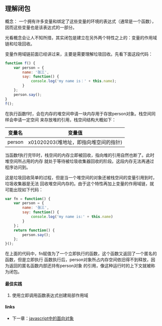 ## 理解闭包

概念：
一个拥有许多变量和绑定了这些变量的环境的表达式（通常是一个函数），
因而这些变量也是该表达式的一部分。

光看概念会让人不知所措，其实闭包是建立在另外两个特性之上的：变量的作用域链和垃圾回收。

变量作用域链前面已经讲过来，主要是需要理解垃圾回收。先看下面这段代码：
```javascript
function f() {
    var person = {
        name: '张三',
        say: function() {
            console.log('my name is：' + this.name);
        }
    };
    person.say();
}
f();
```

在执行函数f时，会在内存的堆空间申请一块内存用于存放person对象。栈空间同样会申请一定空间
来存放堆的引用，栈空间结构大概如下：
<table>
<thead>
    <tr>
        <th>变量名</th>
        <th>变量值</th>
    </tr>
</thead>
<tbody>
    <tr>
        <td>person</td>
        <td>x01020203(堆地址，即指向堆空间的指针)</td>
    </tr>
</tbody>
</table>

当函数f执行完毕时，栈空间的内存立即被回收，指向堆的引用自然也断了。此时堆空间所占用的内存
就处于等待被垃圾收集器回收的阶段。这段内存无法再通过程序访问到。

这是垃圾回收简单的过程，但是当一个堆空间的对象还被栈空间的变量引用到时，垃圾收集器是无法
回收堆空间内存的。由于这个特性再加上变量的作用域链，就可能出现如下代码：
```javascript
var fn = function() {
    var person = {
        name: '张三',
        say: function() {
            console.log('my name is:' + this.name)
        }
    }；
    return function() {
        person.say();
    };
}();

```
在上面的代码中，fn赋值为了一个立即执行的函数，这个函数又返回了一个匿名的函数，但是立即执行
函数执行后，person对象所占内存空间依旧得不到释放，因为返回的匿名函数内部还持有person对象
的引用，像这种运行时的上下文就被称为闭包。


#### 最佳实践

1. 使用立即调用函数表达式创建局部作用域


#### links

* 下一章：[javascript中的面向对象](../section2/section2.md)
